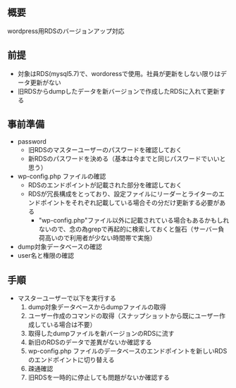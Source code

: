## 概要
wordpress用RDSのバージョンアップ対応

## 前提
- 対象はRDS(mysql5.7)で、wordoressで使用。社員が更新をしない限りはデータ更新がない
- 旧RDSからdumpしたデータを新バージョンで作成したRDSに入れて更新する

## 事前準備
- password
  - 旧RDSのマスターユーザーのパスワードを確認しておく
  - 新RDSのパスワードを決める（基本は今までと同じパスワードでいいと思う）
- wp-config.php ファイルの確認
  - RDSのエンドポイントが記載された部分を確認しておく
  - RDSが冗長構成をとっており、設定ファイルにリーダーとライターのエンドポイントをそれぞれ記載している場合その分だけ更新する必要がある
    - "wp-config.php"ファイル以外に記載されている場合もあるかもしれないので、念の為grepで再起的に検索しておくと盤石（サーバー負荷高いので利用者が少ない時間帯で実施）
- dump対象データベースの確認
- user名と権限の確認
  
## 手順
- マスターユーザーで以下を実行する
  1. dump対象データベースからdumpファイルの取得
  2. ユーザー作成のコマンドの取得（スナップショットから既にユーザー作成している場合は不要）
  3. 取得したdumpファイルを新バージョンのRDSに流す
  4. 新旧のRDSのデータで差異がないか確認する
  5. wp-config.php ファイルのデータベースのエンドポイントを新しいRDSのエンドポイントに切り替える
  6. 疎通確認
  7. 旧RDSを一時的に停止しても問題がないか確認する